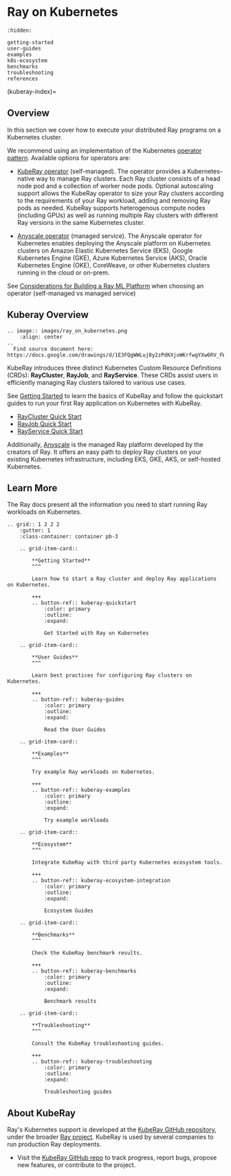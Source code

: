 # Ray on Kubernetes

```{toctree}
:hidden:

getting-started
user-guides
examples
k8s-ecosystem
benchmarks
troubleshooting
references
```

(kuberay-index)=
## Overview

In this section we cover how to execute your distributed Ray programs on a Kubernetes cluster.

We recommend using an implementation of the Kubernetes [operator pattern](https://kubernetes.io/docs/concepts/extend-kubernetes/operator/). Available options for operators are:
* [KubeRay operator](https://github.com/ray-project/kuberay) (self-managed). The operator provides a Kubernetes-native way to manage Ray clusters.
Each Ray cluster consists of a head node pod and a collection of worker node pods. Optional
autoscaling support allows the KubeRay operator to size your Ray clusters according to the
requirements of your Ray workload, adding and removing Ray pods as needed. KubeRay supports
heterogenous compute nodes (including GPUs) as well as running multiple Ray clusters with
different Ray versions in the same Kubernetes cluster.

* [Anyscale operator](https://docs.anyscale.com/administration/cloud-deployment/kubernetes/) (managed service). The Anyscale operator for Kubernetes enables deploying the Anyscale platform on Kubernetes clusters on Amazon Elastic Kubernetes Service (EKS), Google Kubernetes Engine (GKE), Azure Kubernetes Service (AKS), Oracle Kubernetes Engine (OKE), CoreWeave, or other Kubernetes clusters running in the cloud or on-prem.

See [Considerations for Building a Ray ML Platform](considerations-build-ml-platform) when choosing an operator (self-managed vs managed service)

## Kuberay Overview

```{eval-rst}
.. image:: images/ray_on_kubernetes.png
    :align: center
..
  Find source document here: https://docs.google.com/drawings/d/1E3FQgWWLuj8y2zPdKXjoWKrfwgYXw6RV_FWRwK8dVlg/edit
```

KubeRay introduces three distinct Kubernetes Custom Resource Definitions (CRDs): **RayCluster**, **RayJob**, and **RayService**.
These CRDs assist users in efficiently managing Ray clusters tailored to various use cases.

See [Getting Started](kuberay-quickstart) to learn the basics of KubeRay and follow the quickstart guides to run your first Ray application on Kubernetes with KubeRay.

* [RayCluster Quick Start](kuberay-raycluster-quickstart)
* [RayJob Quick Start](kuberay-rayjob-quickstart)
* [RayService Quick Start](kuberay-rayservice-quickstart)

Additionally, [Anyscale](https://console.anyscale.com/register/ha?render_flow=ray&utm_source=ray_docs&utm_medium=docs&utm_campaign=ray-doc-upsell&utm_content=deploy-ray-on-k8s) is the managed Ray platform developed by the creators of Ray. It offers an easy path to deploy Ray clusters on your existing Kubernetes infrastructure, including EKS, GKE, AKS, or self-hosted Kubernetes.

## Learn More

The Ray docs present all the information you need to start running Ray workloads on Kubernetes.

```{eval-rst}
.. grid:: 1 2 2 2
    :gutter: 1
    :class-container: container pb-3

    .. grid-item-card::

        **Getting Started**
        ^^^

        Learn how to start a Ray cluster and deploy Ray applications on Kubernetes.

        +++
        .. button-ref:: kuberay-quickstart
            :color: primary
            :outline:
            :expand:

            Get Started with Ray on Kubernetes

    .. grid-item-card::

        **User Guides**
        ^^^

        Learn best practices for configuring Ray clusters on Kubernetes.

        +++
        .. button-ref:: kuberay-guides
            :color: primary
            :outline:
            :expand:

            Read the User Guides

    .. grid-item-card::

        **Examples**
        ^^^

        Try example Ray workloads on Kubernetes.

        +++
        .. button-ref:: kuberay-examples
            :color: primary
            :outline:
            :expand:

            Try example workloads

    .. grid-item-card::

        **Ecosystem**
        ^^^

        Integrate KubeRay with third party Kubernetes ecosystem tools.

        +++
        .. button-ref:: kuberay-ecosystem-integration
            :color: primary
            :outline:
            :expand:

            Ecosystem Guides

    .. grid-item-card::

        **Benchmarks**
        ^^^

        Check the KubeRay benchmark results.

        +++
        .. button-ref:: kuberay-benchmarks
            :color: primary
            :outline:
            :expand:

            Benchmark results

    .. grid-item-card::

        **Troubleshooting**
        ^^^

        Consult the KubeRay troubleshooting guides.

        +++
        .. button-ref:: kuberay-troubleshooting
            :color: primary
            :outline:
            :expand:

            Troubleshooting guides
```
## About KubeRay

Ray's Kubernetes support is developed at the [KubeRay GitHub repository](https://github.com/ray-project/kuberay), under the broader [Ray project](https://github.com/ray-project/). KubeRay is used by several companies to run production Ray deployments.

- Visit the [KubeRay GitHub repo](https://github.com/ray-project/kuberay) to track progress, report bugs, propose new features, or contribute to
the project.
